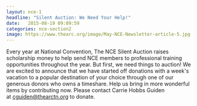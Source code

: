 ```yaml
---
layout: nce-1
headline: "Silent Auction: We Need Your Help!"
date:   2015-08-19 09:09:59
categories: nce-section2
image: https://www.thearc.org/image/May-NCE-Newsletter-article-5.jpg
---
```

Every year at National Convention, The NCE Silent Auction raises scholarship money to help send NCE members to professional training opportunities throughout the year. But first, we need things to auction! We are excited to announce that we have started off donations with a week's vacation to a popular destination of your choice through one of our generous donors who owns a timeshare. Help us bring in more wonderful items by contributing now. Please contact Carrie Hobbs Guiden at <a href="mailto:cguiden@thearctn.org">cguiden@thearctn.org</a> to donate.